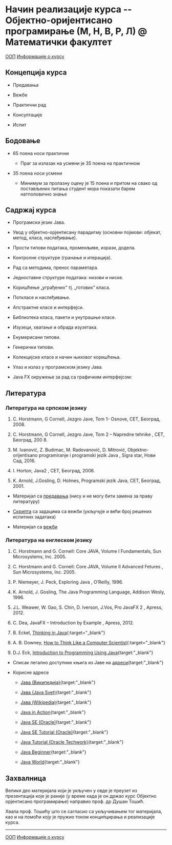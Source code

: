 # Начин реализације курса -- Објектно-оријентисано програмирање (М, Н, В, Р, Л) @ Математички факултет

[ООП](../README.md) [Информације о курсу](README.md)

## Концепција курса

- Предавања

- Вежбе

- Практични рад

- Консултације

- Испит

## Бодовање

- 65 поена носи практични

  - Праг за излазак на усмени је 35 поена на практичном

- 35 поена носи усмени

  - Минимум за пролазну оцену је 15 поена и притом на свако од постављених питања студент мора показати барем натполовично знање

## Садржај курса

- Програмски језик Јава.

- Увод у објектно-орјентисану парадигму (основни појмови: објекат, метод, класа, наслеђивање).

- Прости типови података, променљиве, изрази, додела.

- Контролне структуре (гранање и итерација).

- Рад са методима, пренос параметара.

- Једноставне структуре података: низови и ниске.

- Коришћење „уграђених“ тј. „готових“ класа.

- Поткласе и наслеђивање.

- Апстрактне класе и интерфејси.

- Библиотека класа, пакети и унутрашње класе.

- Изузеци, хватање и обрада изузетака.

- Енумерисани типови.

- Генерички типови.

- Колекцијске класе и начин њиховог коришћења.

- Улаз и излаз у програмском језику Јава.

- Java FX окружење за рад са графичким интерфејсом:

## Литература

### Литература на српском језику

1. C. Horstmann, G Cornell, Jezgro Jave, Tom 1- Оsnove, CET, Београд, 2008.

2. C. Horstmann, G Cornell, Jezgro Jave, Tom 2 – Napredne tehnike , CET, Београд, 200 8.

3. M. Ivanović, Z. Budimac, M. Radovanović, D. Mitrović, Objektno-orijentisano programiranje i programski jezik Java , Sigra star, Нови Сад, 2016.

4. I. Horton, Java2 , CET, Београд, 2006.

5. K. Arnold, J.Gosling, D. Holmes, Programski jezik Java, CET, Београд, 2001.

- Материјал са [предавања](../predavanja/README.md) (нису и не могу бити замена за праву литературу)

- [Скрипта](http://147.91.66.2/~vladaf/Courses/Matf%20OOP/Predavanja/SkriptaOOP.pdf) са задацима са вежби (укључује и већи број решених испитних задатака)

- Материјал са [вежби](../vezbe/README.md)

### Литература на енглеском језику

1. C. Horstmann and G. Cornell: Core JAVA, Volume I Fundamentals, Sun Microsystems, Inc. 2005.

2. C. Horstmann and G. Cornell: Core JAVA, Volume II Advanced Fetures , Sun Microsystems, Inc. 2005.

3. P. Niemeyer, J. Peck, Exploring Java , O’Reilly, 1996.

4. K. Arnold, J. Gosling, The Java Programming Language, Addison Wesly, 1996.

5. J.L. Weawer, W. Gao, S. Chin, D. Iverson, J.Vos, Pro JavaFX 2 , Apress, 2012.

6. C. Dea, JavaFX – Introduction by Example , Apress, 2012.

7. B. Eckel, [Thinking in Java](https://archive.org/details/TIJ4CcR1/page/n3){:target="_blank"}

8. А. B. Downey, [How to Think Like a Computer Scientist](http://www.vias.org/javacourse/){:target="_blank"}

9. D.J. Eck, [Introduction to Programming Using Java](http://math.hws.edu/javanotes/){target:"_blank"}

- Списак легално доступних књига из Јаве на [адреси](http://www.computer-books.us/java.php){target:"_blank"}

- Корисне адресе

  - [Јава (Википедија)](http://sr.wikipedia.org/sr/Јава_(програмски_језик)){target:"_blank"}
  
  - [Јавa (Java Svet)](http://javasvet.rs/doc/40/uskocite-u-javu.html){target:"_blank"}
  
  - [Јава (Wikipedia)](http://en.wikipedia.org/wiki/Java_(programming_language)){target:"_blank"}
  
  - [Java in Action](http://www.java.com/en/java_in_action/){target:"_blank"}
  
  - [Java SE (Oracle)](http://docs.oracle.com/javase/tutorial/){target:"_blank"}
  
  - [Java SE Tutorial (Oracle)](http://docs.oracle.com/javase/tutorial/java/index.html){target:"_blank"}
  
  - [Java Tutorial (Oracle Techwork)](]http://www.oracle.com/technetwork/java/index.html){target:"_blank"}
  
  - [Java Beginner](http://www.javabeginner.com/){target:"_blank"}
  
  - [Java World](http://www.javaworld.com/){target:"_blank"}

## Захвалница

Велики део материјала који је укључен у овде је преузет из презентација које је раније (у време када је он
држао курс Објектно орјентисано програмирање) направио проф. др Душан Тошић.

Хвала проф. Тошићу што се сагласио са укључивањем тог материјала, као и на помоћи коју је пружио током конципцирања и реализације курса.

---

[ООП](../README.md) [Информације о курсу](README.md)
